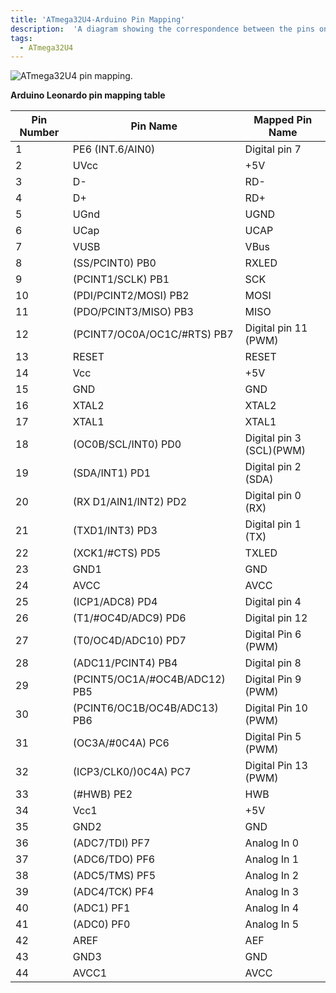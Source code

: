 ```yaml
---
title: 'ATmega32U4-Arduino Pin Mapping'
description:  'A diagram showing the correspondence between the pins on an Arduino board and those of the ATmega32U4 microcontroller.'
tags:
  - ATmega32U4
---
```


![ATmega32U4 pin mapping.](./assets/32U4PinMapping.png)

**Arduino Leonardo pin mapping table**

| Pin Number | Pin Name                      | Mapped Pin Name          |
| ---------- | ----------------------------- | ------------------------ |
| 1          | PE6 (INT.6/AIN0)              | Digital pin 7            |
| 2          | UVcc                          | +5V                      |
| 3          | D-                            | RD-                      |
| 4          | D+                            | RD+                      |
| 5          | UGnd                          | UGND                     |
| 6          | UCap                          | UCAP                     |
| 7          | VUSB                          | VBus                     |
| 8          | (SS/PCINT0) PB0               | RXLED                    |
| 9          | (PCINT1/SCLK) PB1             | SCK                      |
| 10         | (PDI/PCINT2/MOSI) PB2         | MOSI                     |
| 11         | (PDO/PCINT3/MISO) PB3         | MISO                     |
| 12         | (PCINT7/OC0A/OC1C/#RTS) PB7   | Digital pin 11 (PWM)     |
| 13         | RESET                         | RESET                    |
| 14         | Vcc                           | +5V                      |
| 15         | GND                           | GND                      |
| 16         | XTAL2                         | XTAL2                    |
| 17         | XTAL1                         | XTAL1                    |
| 18         | (OC0B/SCL/INT0) PD0           | Digital pin 3 (SCL)(PWM) |
| 19         | (SDA/INT1) PD1                | Digital pin 2 (SDA)      |
| 20         | (RX D1/AIN1/INT2) PD2         | Digital pin 0 (RX)       |
| 21         | (TXD1/INT3) PD3               | Digital pin 1 (TX)       |
| 22         | (XCK1/#CTS) PD5               | TXLED                    |
| 23         | GND1                          | GND                      |
| 24         | AVCC                          | AVCC                     |
| 25         | (ICP1/ADC8) PD4               | Digital pin 4            |
| 26         | (T1/#OC4D/ADC9) PD6           | Digital pin 12           |
| 27         | (T0/OC4D/ADC10) PD7           | Digital Pin 6 (PWM)      |
| 28         | (ADC11/PCINT4) PB4            | Digital pin 8            |
| 29         | (PCINT5/OC1A/#OC4B/ADC12) PB5 | Digital Pin 9 (PWM)      |
| 30         | (PCINT6/OC1B/OC4B/ADC13) PB6  | Digital Pin 10 (PWM)     |
| 31         | (OC3A/#0C4A) PC6              | Digital Pin 5 (PWM)      |
| 32         | (ICP3/CLK0/)0C4A) PC7         | Digital Pin 13 (PWM)     |
| 33         | (#HWB) PE2                    | HWB                      |
| 34         | Vcc1                          | +5V                      |
| 35         | GND2                          | GND                      |
| 36         | (ADC7/TDI) PF7                | Analog In 0              |
| 37         | (ADC6/TDO) PF6                | Analog In 1              |
| 38         | (ADC5/TMS) PF5                | Analog In 2              |
| 39         | (ADC4/TCK) PF4                | Analog In 3              |
| 40         | (ADC1) PF1                    | Analog In 4              |
| 41         | (ADC0) PF0                    | Analog In 5              |
| 42         | AREF                          | AEF                      |
| 43         | GND3                          | GND                      |
| 44         | AVCC1                         | AVCC                     |